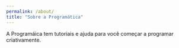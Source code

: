 ```yaml
---
permalink: /about/
title: "Sobre a Programática"
---
```


A Programáica tem tutoriais e ajuda para você começar a programar criativamente.